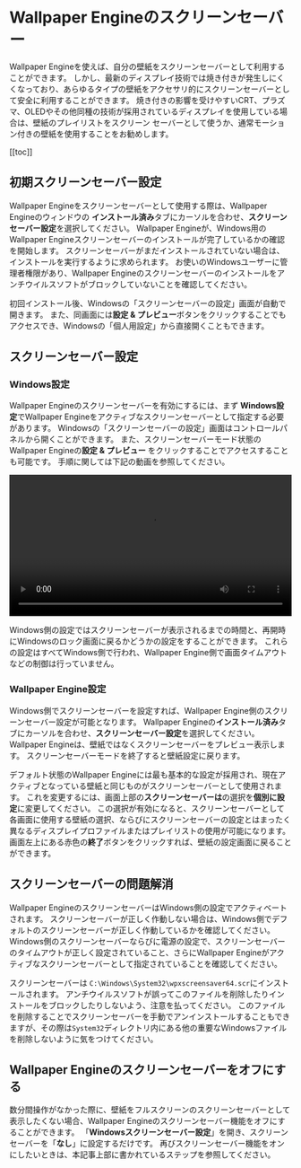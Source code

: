 # Wallpaper Engineのスクリーンセーバー

Wallpaper Engineを使えば、自分の壁紙をスクリーンセーバーとして利用することができます。 しかし、最新のディスプレイ技術では焼き付きが発生しにくくなっており、あらゆるタイプの壁紙をアクセサリ的にスクリーンセーバーとして安全に利用することができます。 焼き付きの影響を受けやすいCRT、プラズマ、OLEDやその他同種の技術が採用されているディスプレイを使用している場合は、壁紙のプレイリストをスクリーン セーバーとして使うか、通常モーション付きの壁紙を使用することをお勧めします。

[[toc]]

## 初期スクリーンセーバー設定

Wallpaper Engineをスクリーンセーバーとして使用する際は、Wallpaper Engineのウィンドウの **インストール済み**タブにカーソルを合わせ、**スクリーンセーバー設定**を選択してください。 Wallpaper Engineが、Windows用のWallpaper Engineスクリーンセーバーのインストールが完了しているかの確認を開始します。 スクリーンセーバーがまだインストールされていない場合は、インストールを実行するように求められます。 お使いのWindowsユーザーに管理者権限があり、Wallpaper Engineのスクリーンセーバーのインストールをアンチウイルスソフトがブロックしていないことを確認してください。

初回インストール後、Windowsの「スクリーンセーバーの設定」画面が自動で開きます。 また、同画面には**設定 & プレビュー**ボタンをクリックすることでもアクセスでき、Windowsの「個人用設定」から直接開くこともできます。

## スクリーンセーバー設定

### Windows設定

Wallpaper Engineのスクリーンセーバーを有効にするには、まず **Windows設定**でWallpaper Engineをアクティブなスクリーンセーバーとして指定する必要があります。 Windowsの「スクリーンセーバーの設定」画面はコントロールパネルから開くことができます。 また、スクリーンセーバーモード状態のWallpaper Engineの**設定 & プレビュー** をクリックすることでアクセスすることも可能です。 手順に関しては下記の動画を参照してください。

<video width="100%" controls autoplay loop>
  <source src="/videos/screensaver_setup.mp4" type="video/mp4">
  お使いのブラウザは動画タグをサポートしていません。
</video>

Windows側の設定ではスクリーンセーバーが表示されるまでの時間と、再開時にWindowsのロック画面に戻るかどうかの設定をすることができます。 これらの設定はすべてWindows側で行われ、Wallpaper Engine側で画面タイムアウトなどの制御は行っていません。

### Wallpaper Engine設定

Windows側でスクリーンセーバーを設定すれば、Wallpaper Engine側のスクリーンセーバー設定が可能となります。 Wallpaper Engineの**インストール済み**タブにカーソルを合わせ、**スクリーンセーバー設定**を選択してください。 Wallpaper Engineは、壁紙ではなくスクリーンセーバーをプレビュー表示します。 スクリーンセーバーモードを終了すると壁紙設定に戻ります。

デフォルト状態のWallpaper Engineには最も基本的な設定が採用され、現在アクティブとなっている壁紙と同じものがスクリーンセーバーとして使用されます。 これを変更するには、画面上部の**スクリーンセーバーは**の選択を**個別に設定**に変更してください。 この選択が有効になると、スクリーンセーバーとして各画面に使用する壁紙の選択、ならびにスクリーンセーバーの設定とはまったく異なるディスプレイプロファイルまたはプレイリストの使用が可能になります。 画面左上にある赤色の**終了**ボタンをクリックすれば、壁紙の設定画面に戻ることができます。

## スクリーンセーバーの問題解消

Wallpaper EngineのスクリーンセーバーはWindows側の設定でアクティベートされます。 スクリーンセーバーが正しく作動しない場合は、Windows側でデフォルトのスクリーンセーバーが正しく作動しているかを確認してください。 Windows側のスクリーンセーバーならびに電源の設定で、スクリーンセーバーのタイムアウトが正しく設定されていること、さらにWallpaper Engineがアクティブなスクリーンセーバーとして指定されていることを確認してください。

スクリーンセーバーは `C:\Windows\System32\wpxscreensaver64.scr`にインストールされます。 アンチウイルスソフトが誤ってこのファイルを削除したりインストールをブロックしたりしないよう、注意を払ってください。 このファイルを削除することでスクリーンセーバーを手動でアンインストールすることもできますが、その際は`System32`ディレクトリ内にある他の重要なWindowsファイルを削除しないように気をつけてください。

## Wallpaper Engineのスクリーンセーバーをオフにする

数分間操作がなかった際に、壁紙をフルスクリーンのスクリーンセーバーとして表示したくない場合、Wallpaper Engineのスクリーンセーバー機能をオフにすることができます。 「**Windowsスクリーンセーバー設定**」を開き、スクリーンセーバーを「**なし**」に設定するだけです。 再びスクリーンセーバー機能をオンにしたいときは、本記事上部に書かれているステップを参照してください。